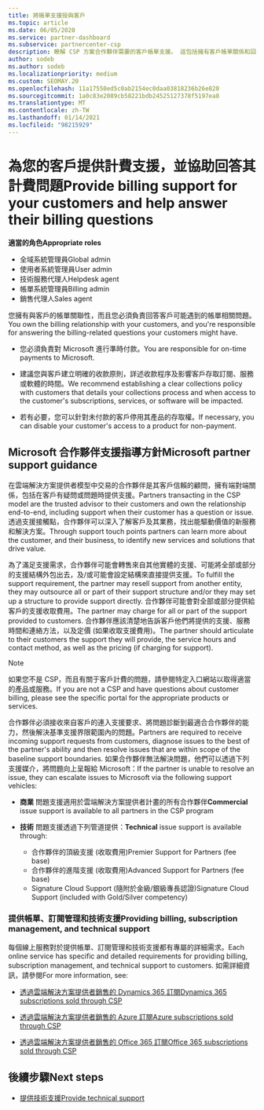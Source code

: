 ```yaml
---
title: 將帳單支援授與客戶
ms.topic: article
ms.date: 06/05/2020
ms.service: partner-dashboard
ms.subservice: partnercenter-csp
description: 瞭解 CSP 方案合作夥伴需要的客戶帳單支援。 這包括擁有客戶帳單關係和回答帳單問題。
author: sodeb
ms.author: sodeb
ms.localizationpriority: medium
ms.custom: SEOMAY.20
ms.openlocfilehash: 11a17550ed5c0ab2154ec0daa03818236b26e820
ms.sourcegitcommit: 1a0c83e2089cb58221bdb24525127378f5197ea8
ms.translationtype: MT
ms.contentlocale: zh-TW
ms.lasthandoff: 01/14/2021
ms.locfileid: "98215929"
---
```

# <a name="provide-billing-support-for-your-customers-and-help-answer-their-billing-questions"></a><span data-ttu-id="74cdc-104">為您的客戶提供計費支援，並協助回答其計費問題</span><span class="sxs-lookup"><span data-stu-id="74cdc-104">Provide billing support for your customers and help answer their billing questions</span></span>


<span data-ttu-id="74cdc-105">**適當的角色**</span><span class="sxs-lookup"><span data-stu-id="74cdc-105">**Appropriate roles**</span></span>

- <span data-ttu-id="74cdc-106">全域系統管理員</span><span class="sxs-lookup"><span data-stu-id="74cdc-106">Global admin</span></span>
- <span data-ttu-id="74cdc-107">使用者系統管理員</span><span class="sxs-lookup"><span data-stu-id="74cdc-107">User admin</span></span>
- <span data-ttu-id="74cdc-108">技術服務代理人</span><span class="sxs-lookup"><span data-stu-id="74cdc-108">Helpdesk agent</span></span>
- <span data-ttu-id="74cdc-109">帳單系統管理員</span><span class="sxs-lookup"><span data-stu-id="74cdc-109">Billing admin</span></span>
- <span data-ttu-id="74cdc-110">銷售代理人</span><span class="sxs-lookup"><span data-stu-id="74cdc-110">Sales agent</span></span>

<span data-ttu-id="74cdc-111">您擁有與客戶的帳單關聯性，而且您必須負責回答客戶可能遇到的帳單相關問題。</span><span class="sxs-lookup"><span data-stu-id="74cdc-111">You own the billing relationship with your customers, and you're responsible for answering the billing-related questions your customers might have.</span></span>

- <span data-ttu-id="74cdc-112">您必須負責對 Microsoft 進行準時付款。</span><span class="sxs-lookup"><span data-stu-id="74cdc-112">You are responsible for on-time payments to Microsoft.</span></span>

- <span data-ttu-id="74cdc-113">建議您與客戶建立明確的收款原則，詳述收款程序及影響客戶存取訂閱、服務或軟體的時間。</span><span class="sxs-lookup"><span data-stu-id="74cdc-113">We recommend establishing a clear collections policy with customers that details your collections process and when access to the customer's subscriptions, services, or software will be impacted.</span></span>

- <span data-ttu-id="74cdc-114">若有必要，您可以針對未付款的客戶停用其產品的存取權。</span><span class="sxs-lookup"><span data-stu-id="74cdc-114">If necessary, you can disable your customer's access to a product for non-payment.</span></span>

## <a name="microsoft-partner-support-guidance"></a><span data-ttu-id="74cdc-115">Microsoft 合作夥伴支援指導方針</span><span class="sxs-lookup"><span data-stu-id="74cdc-115">Microsoft partner support guidance</span></span>

<span data-ttu-id="74cdc-116">在雲端解決方案提供者模型中交易的合作夥伴是其客戶信賴的顧問，擁有端對端關係，包括在客戶有疑問或問題時提供支援。</span><span class="sxs-lookup"><span data-stu-id="74cdc-116">Partners transacting in the CSP model are the trusted advisor to their customers and own the relationship end-to-end, including support when their customer has a question or issue.</span></span> <span data-ttu-id="74cdc-117">透過支援接觸點，合作夥伴可以深入了解客戶及其業務，找出能驅動價值的新服務和解決方案。</span><span class="sxs-lookup"><span data-stu-id="74cdc-117">Through support touch points partners can learn more about the customer, and their business, to identify new services and solutions that drive value.</span></span>

<span data-ttu-id="74cdc-118">為了滿足支援需求，合作夥伴可能會轉售來自其他實體的支援、可能將全部或部分的支援結構外包出去，及/或可能會設定結構來直接提供支援。</span><span class="sxs-lookup"><span data-stu-id="74cdc-118">To fulfill the support requirement, the partner may resell support from another entity, they may outsource all or part of their support structure and/or they may set up a structure to provide support directly.</span></span>  <span data-ttu-id="74cdc-119">合作夥伴可能會對全部或部分提供給客戶的支援收取費用。</span><span class="sxs-lookup"><span data-stu-id="74cdc-119">The partner may charge for all or part of the support provided to customers.</span></span> <span data-ttu-id="74cdc-120">合作夥伴應該清楚地告訴客戶他們將提供的支援、服務時間和連絡方法，以及定價 (如果收取支援費用)。</span><span class="sxs-lookup"><span data-stu-id="74cdc-120">The partner should articulate to their customers the support they will provide, the service hours and contact method, as well as the pricing (if charging for support).</span></span> 

>[!Note]
><span data-ttu-id="74cdc-121">如果您不是 CSP，而且有關于客戶計費的問題，請參閱特定入口網站以取得適當的產品或服務。</span><span class="sxs-lookup"><span data-stu-id="74cdc-121">If you are not a CSP and have questions about customer billing, please see the specific portal for the appropriate products or services.</span></span>

<span data-ttu-id="74cdc-122">合作夥伴必須接收來自客戶的連入支援要求、將問題診斷到最適合合作夥伴的能力，然後解決基準支援界限範圍內的問題。</span><span class="sxs-lookup"><span data-stu-id="74cdc-122">Partners are required to receive incoming support requests from customers, diagnose issues to the best of the partner's ability and then resolve issues that are within scope of the baseline support boundaries.</span></span> <span data-ttu-id="74cdc-123">如果合作夥伴無法解決問題，他們可以透過下列支援媒介，將問題向上呈報給 Microsoft：</span><span class="sxs-lookup"><span data-stu-id="74cdc-123">If the partner is unable to resolve an issue, they can escalate issues to Microsoft via the following support vehicles:</span></span>

- <span data-ttu-id="74cdc-124">**商業** 問題支援適用於雲端解決方案提供者計畫的所有合作夥伴</span><span class="sxs-lookup"><span data-stu-id="74cdc-124">**Commercial** issue support is available to all partners in the CSP program</span></span>

- <span data-ttu-id="74cdc-125">**技術** 問題支援透過下列管道提供：</span><span class="sxs-lookup"><span data-stu-id="74cdc-125">**Technical** issue support is available through:</span></span>

  - <span data-ttu-id="74cdc-126">合作夥伴的頂級支援 (收取費用)</span><span class="sxs-lookup"><span data-stu-id="74cdc-126">Premier Support for Partners (fee base)</span></span>
  - <span data-ttu-id="74cdc-127">合作夥伴的進階支援 (收取費用)</span><span class="sxs-lookup"><span data-stu-id="74cdc-127">Advanced Support for Partners (fee base)</span></span>
  - <span data-ttu-id="74cdc-128">Signature Cloud Support (隨附於金級/銀級專長認證)</span><span class="sxs-lookup"><span data-stu-id="74cdc-128">Signature Cloud Support (included with Gold/Silver competency)</span></span>

### <a name="providing-billing-subscription-management-and-technical-support"></a><span data-ttu-id="74cdc-129">提供帳單、訂閱管理和技術支援</span><span class="sxs-lookup"><span data-stu-id="74cdc-129">Providing billing, subscription management, and technical support</span></span> 

<span data-ttu-id="74cdc-130">每個線上服務對於提供帳單、訂閱管理和技術支援都有專屬的詳細需求。</span><span class="sxs-lookup"><span data-stu-id="74cdc-130">Each online service has specific and detailed requirements for providing billing, subscription management, and technical support to customers.</span></span> <span data-ttu-id="74cdc-131">如需詳細資訊，請參閱</span><span class="sxs-lookup"><span data-stu-id="74cdc-131">For more information, see:</span></span>

- [<span data-ttu-id="74cdc-132">透過雲端解決方案提供者銷售的 Dynamics 365 訂閱</span><span class="sxs-lookup"><span data-stu-id="74cdc-132">Dynamics 365 subscriptions sold through CSP</span></span>](https://www.microsoftpartnercommunity.com/t5/CSP/Microsoft-Partner-Support-Guidance/m-p/5262#M30)

- [<span data-ttu-id="74cdc-133">透過雲端解決方案提供者銷售的 Azure 訂閱</span><span class="sxs-lookup"><span data-stu-id="74cdc-133">Azure subscriptions sold through CSP</span></span>](https://www.microsoftpartnercommunity.com/t5/CSP/Microsoft-Partner-Support-Guidance/m-p/5263#M31)

- [<span data-ttu-id="74cdc-134">透過雲端解決方案提供者銷售的 Office 365 訂閱</span><span class="sxs-lookup"><span data-stu-id="74cdc-134">Office 365 subscriptions sold through CSP</span></span>](https://www.microsoftpartnercommunity.com/t5/CSP/Microsoft-Partner-Support-Guidance/m-p/5264#M32)
 
## <a name="next-steps"></a><span data-ttu-id="74cdc-135">後續步驟</span><span class="sxs-lookup"><span data-stu-id="74cdc-135">Next steps</span></span>

- [<span data-ttu-id="74cdc-136">提供技術支援</span><span class="sxs-lookup"><span data-stu-id="74cdc-136">Provide technical support</span></span>](provide-technical-support.md)